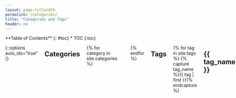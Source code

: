 ```yaml
---
layout: page-fullwidth
permalink: /categories/
title: "Categories and Tags"
header: no
---
```


<div class="row">
<div class="medium-4 medium-push-8 columns" markdown="1">
<div class="panel radius" markdown="1">
**Table of Contents**
{: #toc}
*  TOC
{:toc}
</div>
</div><!-- /.medium-4.columns -->

<div class="medium-8 medium-pull-4 columns" markdown="1">

{::options auto_ids="true" /}

## Categories

{% for category in site.categories %}

    {% capture category_name %}{{ category | first }}{% endcapture %}
    <h2 style="font-size:rem-calc(29);">{{ category_name }}</h2>
    <ul>
    {% for post in site.categories[category_name] %}
    <li><a href="{{ site.url }}{{ site.baseurl }}{{ post.url }}">{{ post.title }}</a></li>
    {% endfor %}
    </ul>
{% endfor %}

## Tags

{% for tag in site.tags %}
    {% capture tag_name %}{{ tag | first }}{% endcapture %}
    <h2 style="font-size:rem-calc(29);">{{ tag_name }}</h2>
    <ul>
    {% for post in site.tags[tag_name] %}
    <li><a href="{{ site.url }}{{ site.baseurl }}{{ post.url }}">{{ post.title }}</a></li>
    {% endfor %}
    </ul>
{% endfor %}